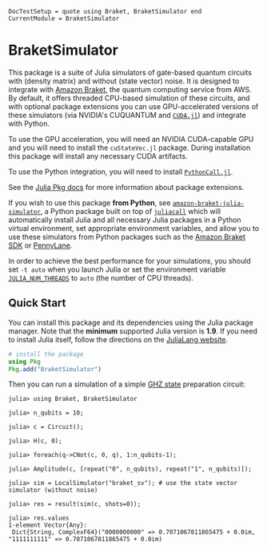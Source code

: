 ```@meta
DocTestSetup = quote using Braket, BraketSimulator end
CurrentModule = BraketSimulator
```

# BraketSimulator

This package is a suite of Julia simulators of gate-based quantum circuits with (density matrix) and without (state vector) noise.
It is designed to integrate with [Amazon Braket](https://aws.amazon.com/braket/), the quantum computing service from AWS.
By default, it offers threaded CPU-based simulation of these circuits, and with optional package extensions you can use GPU-accelerated
versions of these simulators (via NVIDIA's CUQUANTUM and [`CUDA.jl`](https://github.com/JuliaGPU/CUDA.jl/)) and integrate with Python.

To use the GPU acceleration, you will need an NVIDIA CUDA-capable GPU and you will need to install the `cuStateVec.jl` package. During
installation this package will install any necessary CUDA artifacts.

To use the Python integration, you will need to install [`PythonCall.jl`](https://github.com/JuliaPy/PythonCall.jl).

See the [Julia Pkg docs](https://pkgdocs.julialang.org/v1/creating-packages/#Conditional-loading-of-code-in-packages-(Extensions)) for more information about package extensions.

If you wish to use this package **from Python**, see [`amazon-braket-julia-simulator`](), a Python package built on top of [`juliacall`](https://pypi.org/project/juliacall/)
which will automatically install Julia and all necessary Julia packages in a Python virtual environment, set appropriate environment variables, and allow you to use
these simulators from Python packages such as the [Amazon Braket SDK](https://github.com/amazon-braket/amazon-braket-sdk-python) or [PennyLane](https://pennylane.ai/).

In order to achieve the best performance for your simulations, you should set `-t auto` when you launch Julia or set the environment variable
[`JULIA_NUM_THREADS`](https://docs.julialang.org/en/v1/manual/environment-variables/#JULIA_NUM_THREADS) to `auto` (the number of CPU threads).

## Quick Start

You can install this package and its dependencies using the Julia package manager. Note that the **minimum** supported Julia version is **1.9**. If you need to install Julia itself,
follow the directions on the [JuliaLang website](https://julialang.org/downloads/).
```julia
# install the package
using Pkg
Pkg.add("BraketSimulator")
```

Then you can run a simulation of a simple [GHZ state](https://en.wikipedia.org/wiki/Greenberger%E2%80%93Horne%E2%80%93Zeilinger_state) preparation circuit:

```jldoctest
julia> using Braket, BraketSimulator 

julia> n_qubits = 10;

julia> c = Circuit();

julia> H(c, 0);

julia> foreach(q->CNot(c, 0, q), 1:n_qubits-1);

julia> Amplitude(c, [repeat("0", n_qubits), repeat("1", n_qubits)]);

julia> sim = LocalSimulator("braket_sv"); # use the state vector simulator (without noise)

julia> res = result(sim(c, shots=0));

julia> res.values
1-element Vector{Any}:
 Dict{String, ComplexF64}("0000000000" => 0.7071067811865475 + 0.0im, "1111111111" => 0.7071067811865475 + 0.0im)
```
 
